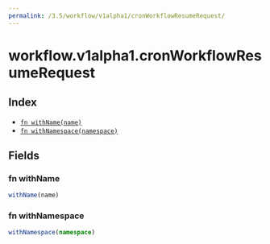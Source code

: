 ```yaml
---
permalink: /3.5/workflow/v1alpha1/cronWorkflowResumeRequest/
---
```


# workflow.v1alpha1.cronWorkflowResumeRequest



## Index

* [`fn withName(name)`](#fn-withname)
* [`fn withNamespace(namespace)`](#fn-withnamespace)

## Fields

### fn withName

```ts
withName(name)
```



### fn withNamespace

```ts
withNamespace(namespace)
```

